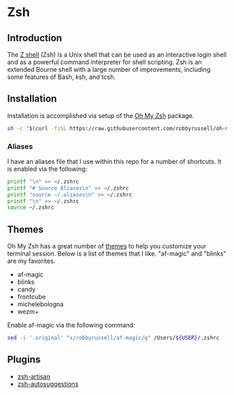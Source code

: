 # Zsh

## Introduction

The [Z shell](https://en.wikipedia.org/wiki/Z_shell) (Zsh) is a Unix shell that can be used as an interactive login shell and as a powerful command interpreter for shell scripting. Zsh is an extended Bourne shell with a large number of improvements, including some features of Bash, ksh, and tcsh.

## Installation

Installation is accomplished via setup of the [Oh My Zsh](https://github.com/robbyrussell/oh-my-zsh) package.

```bash
sh -c "$(curl -fsSL https://raw.githubusercontent.com/robbyrussell/oh-my-zsh/master/tools/install.sh)"
```

### Aliases

I have an aliases file that I use within this repo for a number of shortcuts. It is enabled via the following:

```bash
printf "\n" >> ~/.zshrc
printf "# Source Aliases\n" >> ~/.zshrc
printf "source ~/.aliases\n" >> ~/.zshrc
printf "\n" >> ~/.zshrc
source ~/.zshrc
```

## Themes

Oh My Zsh has a great number of [themes](https://github.com/robbyrussell/oh-my-zsh/wiki/themes) to help you customize your terminal session. Below is a list of themes that I like. "af-magic" and "blinks" are my favorites.

* af-magic
* blinks
* candy
* frontcube
* michelebologna
* wezm+

Enable af-magic via the following command:

```bash
sed -i '.original' "s/robbyrussell/af-magic/g" /Users/${USER}/.zshrc
```

## Plugins

* [zsh-artisan](https://github.com/jessarcher/zsh-artisan)
* [zsh-autosuggestions](https://github.com/zsh-users/zsh-autosuggestions)
